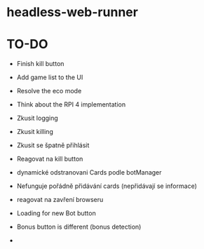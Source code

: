 # headless-web-runner

# TO-DO
- Finish kill button
- Add game list to the UI
- Resolve the eco mode
- Think about the RPI 4 implementation

- Zkusit logging
- Zkusit killing
- Zkusit se špatně přihlásit
- Reagovat na kill button
- dynamické odstranovani Cards podle botManager
- Nefunguje pořádně přidávání cards (nepřidávají se informace)
- reagovat na zavření browseru
- Loading for new Bot button
- Bonus button is different (bonus detection)
- <div class="btn bonusStartBtn" data-test="BONUS_START"><div class="icon"></div></div>